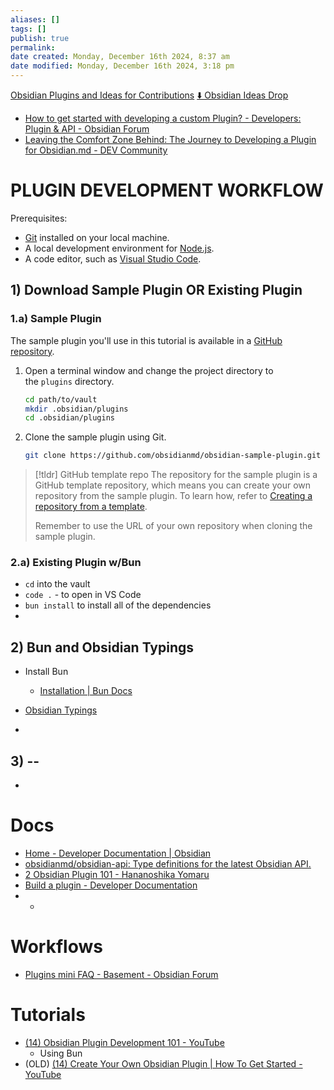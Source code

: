 ```yaml
---
aliases: []
tags: []
publish: true
permalink:
date created: Monday, December 16th 2024, 8:37 am
date modified: Monday, December 16th 2024, 3:18 pm
---
```


[Obsidian Plugins and Ideas for Contributions](../Contributable%20Obsidian%20Wiki/Obsidian%20Plugins%20and%20Ideas%20for%20Contributions/Obsidian%20Plugins%20and%20Ideas%20for%20Contributions.md)
[⬇️ Obsidian Ideas Drop](../⬇️%20Obsidian%20Ideas%20Drop/⬇️%20Obsidian%20Ideas%20Drop.md)

- [How to get started with developing a custom Plugin? - Developers: Plugin & API - Obsidian Forum](https://forum.obsidian.md/t/how-to-get-started-with-developing-a-custom-plugin/8157/3)
- [Leaving the Comfort Zone Behind: The Journey to Developing a Plugin for Obsidian.md - DEV Community](https://dev.to/dariocasciato/leaving-the-comfort-zone-behind-the-journey-to-developing-a-plugin-for-obsidianmd-53hi)

# PLUGIN DEVELOPMENT WORKFLOW

Prerequisites:
- [Git](https://git-scm.com/) installed on your local machine.
- A local development environment for [Node.js](https://node.js.org/en/about/).
- A code editor, such as [Visual Studio Code](https://code.visualstudio.com/).

## 1) Download Sample Plugin OR Existing Plugin

### 1.a) Sample Plugin

The sample plugin you'll use in this tutorial is available in a [GitHub repository](https://github.com/obsidianmd/obsidian-sample-plugin).

1. Open a terminal window and change the project directory to the `plugins` directory.
    
    ```bash
    cd path/to/vault
    mkdir .obsidian/plugins
    cd .obsidian/plugins
    ```
    
2. Clone the sample plugin using Git.
    
    ```bash
    git clone https://github.com/obsidianmd/obsidian-sample-plugin.git
    ```

> [!tldr] GitHub template repo
> The repository for the sample plugin is a GitHub template repository, which means you can create your own repository from the sample plugin. To learn how, refer to [Creating a repository from a template](https://docs.github.com/en/repositories/creating-and-managing-repositories/creating-a-repository-from-a-template#creating-a-repository-from-a-template).
> 
> Remember to use the URL of your own repository when cloning the sample plugin.

### 2.a) Existing Plugin w/Bun

- `cd` into the vault
- `code .` - to open in VS Code
- `bun install` to install all of the dependencies
- 

## 2) Bun and Obsidian Typings

- Install Bun
	- [Installation | Bun Docs](https://bun.sh/docs/installation#windows) 

- [Obsidian Typings](https://fevol.github.io/obsidian-typings/) 

- 

## 3) --

- 

# Docs

- [Home - Developer Documentation | Obsidian](https://docs.obsidian.md/Home)
- [obsidianmd/obsidian-api: Type definitions for the latest Obsidian API.](https://github.com/obsidianmd/obsidian-api)
- [2 Obsidian Plugin 101 - Hananoshika Yomaru](https://yomaru.dev/obsidian-plugin-101)
- [Build a plugin - Developer Documentation](https://docs.obsidian.md/Plugins/Getting+started/Build+a+plugin)
- -

# Workflows

- [Plugins mini FAQ - Basement - Obsidian Forum](https://forum.obsidian.md/t/plugins-mini-faq/7737/25)

# Tutorials

- [(14) Obsidian Plugin Development 101 - YouTube](https://www.youtube.com/watch?v=kQCc7HYOfpY&t=516s)
	- Using Bun
- (OLD) [(14) Create Your Own Obsidian Plugin | How To Get Started - YouTube](https://www.youtube.com/watch?v=9lA-jaMNS0k)